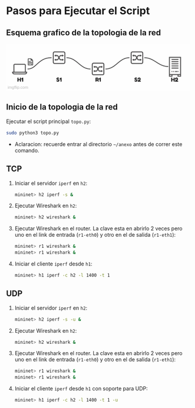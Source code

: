 # Pasos para Ejecutar el Script

## Esquema grafico de la topologia de la red
![Topología de la red](fragmentation.gif)

## Inicio de la topologia de la red

Ejecutar el script principal `topo.py`:
```bash
sudo python3 topo.py
```
- Aclaracion: recuerde entrar al directorio `~/anexo` antes de correr este comando.

## TCP

1. Iniciar el servidor `iperf` en `h2`:
    ```bash
    mininet> h2 iperf -s &
    ```

2. Ejecutar Wireshark en `h2`:
    ```bash
    mininet> h2 wireshark &
    ```

3. Ejecutar Wireshark en el router. La clave esta en abrirlo 2 veces pero uno en el link de entrada (`r1-eth0`) y otro en el de salida (`r1-eth1`):
    ```bash
    mininet> r1 wireshark &
    mininet> r1 wireshark &
    ```

4. Iniciar el cliente `iperf` desde `h1`:
    ```bash
    mininet> h1 iperf -c h2 -l 1400 -t 1
    ```

## UDP

1. Iniciar el servidor `iperf` en `h2`:
    ```bash
    mininet> h2 iperf -s -u &
    ```

2. Ejecutar Wireshark en `h2`:
    ```bash
    mininet> h2 wireshark &
    ```

3. Ejecutar Wireshark en el router. La clave esta en abrirlo 2 veces pero uno en el link de entrada (`r1-eth0`) y otro en el de salida (`r1-eth1`):
    ```bash
    mininet> r1 wireshark &
    mininet> r1 wireshark &
    ```

4. Iniciar el cliente `iperf` desde `h1` con soporte para UDP:
    ```bash
    mininet> h1 iperf -c h2 -l 1400 -t 1 -u
    ```
